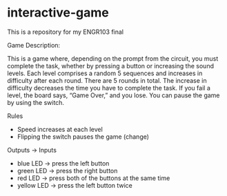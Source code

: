 # interactive-game
This is a repository for my ENGR103 final

Game Description:

This is a game where, depending on the prompt from the circuit, you must complete the task, whether by pressing a button or increasing the sound levels. Each level comprises a random 5 sequences and increases in difficulty after each round. There are 5 rounds in total. The increase in difficulty decreases the time you have to complete the task. If you fail a level, the board says, “Game Over,” and you lose. You can pause the game by using the switch.

Rules
- Speed increases at each level
- Flipping the switch pauses the game (change)

Outputs      ->    Inputs
- blue LED     ->    press the left button
- green LED    ->    press the right button
- red LED      ->    press both of the buttons at the same time
- yellow LED   ->    press the left button twice
